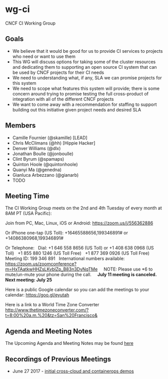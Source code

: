 # wg-ci

CNCF CI Working Group

## Goals

* We believe that it would be good for us to provide CI services to projects who need or want to use them
* This WG will discuss options for taking some of the cluster resources and dedicating them to supporting an open source CI system that can be used by CNCF projects for their CI needs
* We need to understanding what, if any, SLA we can promise projects for this system
* We need to scope what features this system will provide; there is some concern around trying to promise testing the full cross-product of integration with all of the different CNCF projects 
* We want to come away with a recommendation for staffing to support building out this initiative given project needs and desired SLA

## Members

* Camille Fournier (@skamille) [LEAD]
* Chris McClimans (@hh) [Hippie Hacker]
* Denver Williams (@dlx)
* Jonathan Boulle (@jonboulle)
* Clint Byrum (@spamaps)
* Quinton Hoole (@quintonhoole)
* Quanyi Ma (@genedna)
* Gianluca Arbezzano (@gianarb)
* TODO

## Meeting Time

The CI Working Group meets on the 2nd and 4th Tuesday of every month at 8AM PT (USA Pacific):

Join from PC, Mac, Linux, iOS or Android: https://zoom.us/j/556362886

Or iPhone one-tap (US Toll):  +16465588656,199346891# or +14086380968,199346891#

Or Telephone:
    Dial: +1 646 558 8656 (US Toll) or +1 408 638 0968 (US Toll)
    +1 855 880 1246 (US Toll Free)
    +1 877 369 0926 (US Toll Free)
    Meeting ID: 199 346 891
    International numbers available: https://zoom.us/zoomconference?m=HxTAatkwHHZsLKvblZp_B83n3DyNqTMe
    
NOTE: Please use *6 to mute/un-mute your phone during the call.
    
**July 11 meeting is canceled.** 
**Next meeting: July 25**
    
Here is a public Google calendar so you can add the meetings to your calendar: https://goo.gl/eyutah

Here is a link to a World Time Zone Converter http://www.thetimezoneconverter.com/?t=8:00%20a.m.%20&tz=San%20Francisco&

## Agenda and Meeting Notes

The Upcoming Agenda and Meeting Notes may be found [here](http://tinyurl.com/cncf-ci-wg-notes)

## Recordings of Previous Meetings

* June 27 2017 - [initial cross-cloud and containerops demos](https://youtu.be/Jc5EJVK7ZZk?t=307)
